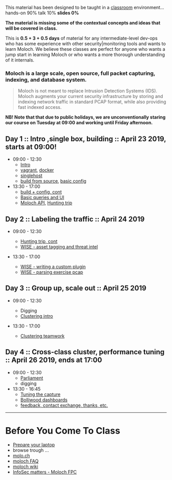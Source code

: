 
This material has been designed to be taught in a [classroom](https://ccdcoe.org/cyber-defence-monitoring-course-suite-module-3-1.html) environment... hands-on 90% talk 10% **slides 0%**

**The material is missing some of the contextual concepts and ideas that will be covered in class.**

This is **0.5 + 3 + 0.5 days** of material for any intermediate-level dev-ops who has some experience with other security|monitoring tools and wants to learn Moloch. We believe these classes are perfect for anyone who wants a jump start in learning Moloch or who wants a more thorough understanding of it internals.

### Moloch is a large scale, open source, full packet capturing, indexing, and database system.
> Moloch is not meant to replace Intrusion Detection Systems (IDS). Moloch augments your current security infrastructure by storing and indexing network traffic in standard PCAP format, while also providing fast indexed access.

**NB! Note that that due to public holidays, we are unconventionally staring our course on Tuesday at 09:00 and working until Friday afternoon.**

## Day 1 :: Intro ,single box, building :: April 23 2019, starts at 09:00!

 * 09:00 - 12:30 
    * [Intro](/common/day_intro.md)
    * [vagrant](/common/vagrant/), [docker](/common/docker)
    * [singlehost](/Moloch/vagrant/singlehost/)
    * [build from source](/Moloch/setup/#Build), [basic config](/Moloch/setup/#Config)
 * 13:30 - 17:00 
    * [build + config, cont](/Moloch/setup)
    * [Basic queries and UI](/Moloch/queries/#using-the-viewer)
    * [Moloch API](/Moloch/queries/#api), [Hunting trip](/Moloch/queries/#hunting-trip)

## Day 2 :: Labeling the traffic :: April 24 2019

  * 09:00 - 12:30
    * [Hunting trip, cont](/Moloch/queries/#hunting-trip)
    * [WISE - asset tagging and threat intel](/Moloch/wise/#Usage)

  * 13:30 - 17:00 
    * [WISE - writing a custom plugin](/Moloch/wise/#Plugins)
    * [WISE - parsing exercise pcap](/Moloch/wise/#Plugins)

## Day 3 :: Group up, scale out :: April 25 2019

  * 09:00 - 12:30 
    * Digging
    * [Clustering intro](/Moloch/cluster)

  * 13:30 - 17:00 
    * [Clustering teamwork](/Moloch/cluster)

## Day 4 :: Cross-class cluster, performance tuning :: April 26 2019, **ends at 17:00**
  
  * 09:00 - 12:30 
    * [Parliament](/Moloch/cluster/#Parliament)
    * digging
  * 13:30 - 16:45 
    * [Tuning the capture](/Moloch/optimize)
    * [Bolliwood dashboards]()
    * [feedback, contact exchange, thanks, etc.](/common/Closing.md)

----

# Before You Come To Class

  * [Prepare your laptop](/Moloch/prepare-laptop.md)
  * browse trough ...
  * [molo.ch](http://molo.ch/)
  * [moloch FAQ](https://github.com/aol/moloch/wiki/FAQ)
  * [moloch wiki](https://github.com/aol/moloch/wiki)
  * [InfoSec matters - Moloch FPC](http://blog.infosecmatters.net/2017/05/moloch-fpc.html)
